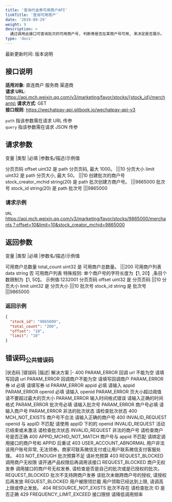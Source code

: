 ```yaml
---
title: '查询代金券可用商户API'
linkTitle: '查询可用商户'
date: '2019-09-29'
weight: 9
description: >
  通过调用此接口可查询批次的可用商户号, 判断券是否在某商户号可用, 来决定是否展示。
type: 'docs'
---
```


最新更新时间: 版本说明

## 接口说明

**适用对象**: 直连商户 服务商 渠道商\
**请求 URL**: https://api.mch.weixin.qq.com/v3/marketing/favor/stocks/{stock_id}/merchants\
**请求方式**: GET\
**接口规则**: https://wechatpay-api.gitbook.io/wechatpay-api-v3

`path` 指该参数需在请求 URL 传参\
`query` 指该参数需在请求 JSON 传参

## 请求参数

变量 |类型 |必填 |参数名/描述/示例值

分页页码 offset uint32 是 path 分页页码, 最大 1000。
|||10
分页大小 limit uint32 是 path 分页大小, 最大 50。
|||10
创建批次的商户号 stock_creator_mchid string(20) 是 path 批次创建方商户号。
|||9865000
批次号 stock_id string(20) 是 path 批次号
|||9865000

### 请求示例

`URL` https://api.mch.weixin.qq.com/v3/marketing/favor/stocks/9865000/merchants？offset=10&limit=10&stock_creator_mchid=9865000

## 返回参数

变量 |类型 |必填 |参数名/描述/示例值

可用商户总数量 total_count uint32 是 可用商户总数量。
|||200
可用商户列表 data string 否 可用商户列表
特殊规则: 单个商户号的字符长度为【1, 20】,条目个数限制为【1, 50】。
示例值:1232001
分页页码 offset uint32 是 分页页码
|||10
分页大小 limit uint32 是 分页大小
|||10
批次号 stock_id string
是 批次号
|||9865000

### 返回示例

```json
{
  "stock_id": "9865000",
  "total_count": "200",
  "offset": "10",
  "limit": "10"
}
```

## 错误码<sub>公共错误码</sub>

|状态码 |错误码 |描述| 解决方案
|-
400 PARAM_ERROR 回调 url 不能为空 请填写回调 url
PARAM_ERROR 回调商户不能为空 请填写回调商户
PARAM_ERROR 券 id 必填 请填写券 id
PARAM_ERROR appid 必填 请输入 appid
PARAM_ERROR openid 必填 请输入 openid
PARAM_ERROR 页大小超过阈值 请不要超过最大的页大小
PARAM_ERROR 输入时间格式错误 请输入正确的时间格式
PARAM_ERROR 批次号必填 请输入批次号
PARAM_ERROR 商户号必填 请输入商户号
PARAM_ERROR 非法的批次状态 请检查批次状态
400 MCH_NOT_EXISTS 商户号不合法 请输入正确的商户号
400 INVALID_REQUEST openid 与 appID 不匹配 请使用 appID 下的的 openid
INVALID_REQUEST 活动已结束或未激活 请检查批次状态
INVALID_REQUEST 非法的商户号 请检查商户号是否正确
400 APPID_MCHID_NOT_MATCH 商户号与 appid 不匹配 请绑定调用接口的商户号和 APPID 后重试
403 USER_ACCOUNT_ABNORMAL 用户非法 该用户账号异常, 无法领券。商家可联系微信支付或让用户联系微信支付客服处理。
403 NOT_ENOUGH 批次预算不足 请补充预算
403 REQUEST_BLOCKED 调用商户无权限 请开通产品权限后再调用该接口
REQUEST_BLOCKED 商户无权发券 调用接口的商户号无权发券, 请检查是否是自己的批次或是已授权的批次。
REQUEST_BLOCKED 批次不支持跨商户发券 该批次未做跨商户号的授权, 请授权后再发放
REQUEST_BLOCKED 用户被限领拦截 用户领取已经达到上限, 请调高上限或停止发放。
404 RESOURCE_NOT_EXISTS 批次不存在 请检查批次 ID 是否正确
429 FREQUENCY_LIMIT_EXCEED 接口限频 请降低调用频率
